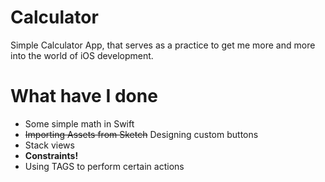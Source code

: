 # Calculator
Simple Calculator App, that serves as a practice to get me more and more into the world of iOS development.

# What have I done
* Some simple math in Swift
* ~~Importing Assets from Sketch~~ Designing custom buttons
* Stack views
* __Constraints!__
* Using TAGS to perform certain actions

